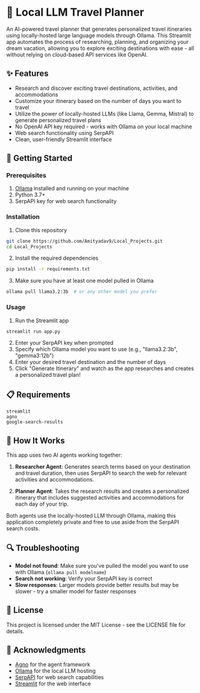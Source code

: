 # 🛫 Local LLM Travel Planner

An AI-powered travel planner that generates personalized travel itineraries using locally-hosted large language models through Ollama. This Streamlit app automates the process of researching, planning, and organizing your dream vacation, allowing you to explore exciting destinations with ease - all without relying on cloud-based API services like OpenAI.

## ✨ Features

- Research and discover exciting travel destinations, activities, and accommodations
- Customize your itinerary based on the number of days you want to travel
- Utilize the power of locally-hosted LLMs (like Llama, Gemma, Mistral) to generate personalized travel plans
- No OpenAI API key required - works with Ollama on your local machine
- Web search functionality using SerpAPI
- Clean, user-friendly Streamlit interface

## 🚀 Getting Started

### Prerequisites

1. [Ollama](https://ollama.ai/) installed and running on your machine
2. Python 3.7+
3. SerpAPI key for web search functionality

### Installation

1. Clone this repository
```bash
git clone https://github.com/Amityadav9/Local_Projects.git
cd Local_Projects
```

2. Install the required dependencies
```bash
pip install -r requirements.txt
```

3. Make sure you have at least one model pulled in Ollama
```bash
ollama pull llama3.2:3b  # or any other model you prefer
```

### Usage

1. Run the Streamlit app
```bash
streamlit run app.py
```

2. Enter your SerpAPI key when prompted
3. Specify which Ollama model you want to use (e.g., "llama3.2:3b", "gemma3:12b")
4. Enter your desired travel destination and the number of days
5. Click "Generate Itinerary" and watch as the app researches and creates a personalized travel plan!

## 📋 Requirements

```
streamlit
agno
google-search-results
```

## 🧠 How It Works

This app uses two AI agents working together:

1. **Researcher Agent**: Generates search terms based on your destination and travel duration, then uses SerpAPI to search the web for relevant activities and accommodations.

2. **Planner Agent**: Takes the research results and creates a personalized itinerary that includes suggested activities and accommodations for each day of your trip.

Both agents use the locally-hosted LLM through Ollama, making this application completely private and free to use aside from the SerpAPI search costs.

## 🔍 Troubleshooting

- **Model not found**: Make sure you've pulled the model you want to use with Ollama (`ollama pull modelname`)
- **Search not working**: Verify your SerpAPI key is correct
- **Slow responses**: Larger models provide better results but may be slower - try a smaller model for faster responses

## 📝 License

This project is licensed under the MIT License - see the LICENSE file for details.

## 🙏 Acknowledgments

- [Agno](https://github.com/agno-ai/agno) for the agent framework
- [Ollama](https://ollama.ai/) for the local LLM hosting
- [SerpAPI](https://serpapi.com/) for web search capabilities
- [Streamlit](https://streamlit.io/) for the web interface

